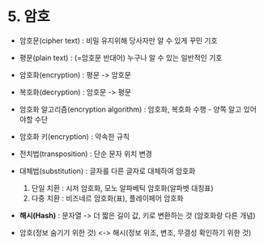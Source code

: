 # 5. 암호

- 암호문(cipher text) : 비밀 유지위해 당사자만 알 수 있게 꾸민 기호 
- 평문(plain text) : (=암호문 반대어) 누구나 알 수 있는 일반적인 기호
- 암호화(encryption) : 평문 -> 암호문
- 복호화(decryption) : 암호문 -> 평문
- 암호화 알고리즘(encryption algorithm) : 암호화, 복호화 수행 - 양쪽 알고 있어야할 수단
- 암호화 키(encryption) : 약속한 규칙


- 전치법(transposition) : 단순 문자 위치 변경
- 대체법(substitution) : 글자를 다른 글자로 대체하여 암호화
    1. 단일 치환 : 시저 암호화, 모노 알파베틱 암호화(알파벳 대칭표)
    2. 다중 치환 : 비즈네르 암호화(표), 플레이페어 암호화
    
- **해시(Hash)** : 문자열 -> 더 짧은 길이 값, 키로 변환하는 것 (암호화랑 다른 개념)  
- 암호(정보 숨기기 위한 것) <-> 해시(정보 위조, 변조, 무결성 확인하기 위한 것) 
